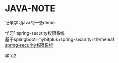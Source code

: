 # JAVA-NOTE
记录学习java的一些demo</br>

学习1:spring-security权限系统   </br>
基于springboot+mybitplus+spring-security+thymeleaf</br>
<a href="https://github.com/NieYuWen/JAVA-NOTE/tree/master/manager-system">spring-security权限系统</a>

学习2:


